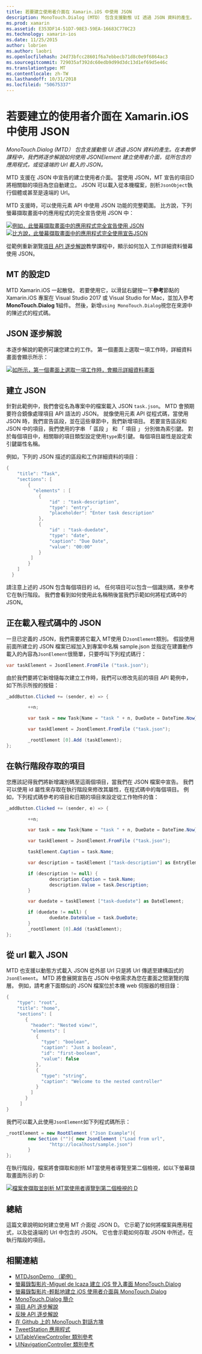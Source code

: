 ```yaml
---
title: 若要建立使用者介面在 Xamarin.iOS 中使用 JSON
description: MonoTouch.Dialog (MTD） 包含支援動態 UI 透過 JSON 資料的產生。 在本教學課程中，我們將逐步解說如何使用 JSONElement 建立使用者介面，從所包含的應用程式，或從遠端的 Url 載入的 JSON。
ms.prod: xamarin
ms.assetid: E353DF14-51D7-98E3-59EA-16683C770C23
ms.technology: xamarin-ios
ms.date: 11/25/2015
author: lobrien
ms.author: laobri
ms.openlocfilehash: 24d73bfcc28601f6a7ebbecb71d8c0e9f6864ac3
ms.sourcegitcommit: 729035af392dc60edb9d99d3dc13d1ef69d5e46c
ms.translationtype: MT
ms.contentlocale: zh-TW
ms.lasthandoff: 10/31/2018
ms.locfileid: "50675337"
---
```

# <a name="using-json-to-create-a-user-interface-in-xamarinios"></a>若要建立的使用者介面在 Xamarin.iOS 中使用 JSON

_MonoTouch.Dialog (MTD） 包含支援動態 UI 透過 JSON 資料的產生。在本教學課程中，我們將逐步解說如何使用 JSONElement 建立使用者介面，從所包含的應用程式，或從遠端的 Url 載入的 JSON。_

MTD 支援在 JSON 中宣告的建立使用者介面。 當使用 JSON，MT 宣告的項目D 將相關聯的項目為您自動建立。 JSON 可以載入從本機檔案，剖析`JsonObject`執行個體或甚至是遠端的 Url。

MTD 支援時，可以使用元素 API 中使用 JSON 功能的完整範圍。 比方說，下列螢幕擷取畫面中的應用程式的完全宣告使用 JSON 中：

[![](json-element-walkthrough-images/01-load-from-file.png "例如，此螢幕擷取畫面中的應用程式完全宣告使用 JSON")](json-element-walkthrough-images/01-load-from-file.png#lightbox) [ ![](json-element-walkthrough-images/01-load-from-file.png "比方說，此螢幕擷取畫面中的應用程式完全使用宣告JSON")](json-element-walkthrough-images/01-load-from-file.png#lightbox)

從範例重新瀏覽[項目 API 逐步解說](~/ios/user-interface/monotouch.dialog/elements-api-walkthrough.md)教學課程中，顯示如何加入 工作詳細資料螢幕使用 JSON。

## <a name="setting-up-mtd"></a>MT 的設定D

MTD Xamarin.iOS 一起散發。 若要使用它，以滑鼠右鍵按一下**參考**節點的 Xamarin.iOS 專案在 Visual Studio 2017 或 Visual Studio for Mac，並加入參考**MonoTouch.Dialog 1**組件。 然後，新增`using MonoTouch.Dialog`視您在來源中的陳述式的程式碼。

## <a name="json-walkthrough"></a>JSON 逐步解說

本逐步解說的範例可讓您建立的工作。 第一個畫面上選取一項工作時，詳細資料畫面會顯示所示：

 [![](json-element-walkthrough-images/03-task-list.png "如所示，第一個畫面上選取一項工作時，會顯示詳細資料畫面")](json-element-walkthrough-images/03-task-list.png#lightbox)

## <a name="creating-the-json"></a>建立 JSON

針對此範例中，我們會從名為專案中的檔案載入 JSON `task.json`。 MTD 會預期要符合鏡像處理項目 API 語法的 JSON。 就像使用元素 API 從程式碼，當使用 JSON 時，我們宣告區段，並在這些章節中，我們新增項目。 若要宣告區段和 JSON 中的項目，我們使用的字串 「 區段 」 和 「 項目 」 分別做為索引鍵。 對於每個項目中，相關聯的項目類型設定使用`type`索引鍵。 每個項目屬性是設定索引鍵屬性名稱。

例如，下列的 JSON 描述的區段和工作詳細資料的項目：

```csharp
{
    "title": "Task",
    "sections": [
        {
          "elements" : [
            {
                "id" : "task-description",
                "type": "entry",
                "placeholder": "Enter task description"
            },
            {
                "id" : "task-duedate",
                "type": "date",
                "caption": "Due Date",
                "value": "00:00"
            }
         ]
        }
    ]
  }
```

請注意上述的 JSON 包含每個項目的 id。 任何項目可以包含一個識別碼，來參考它在執行階段。 我們會看到如何使用此名稱稍後當我們示範如何將程式碼中的 JSON。

## <a name="loading-the-json-in-code"></a>正在載入程式碼中的 JSON

一旦已定義的 JSON，我們需要將它載入 MT使用 D`JsonElement`類別。 假設使用前面所建立的 JSON 檔案已經加入到專案中名稱 sample.json 並指定在建置動作載入的內容為`JsonElement`很簡單，只要呼叫下列程式碼行：

```csharp
var taskElement = JsonElement.FromFile ("task.json");
```

由於我們要將它新增隨每次建立工作時，我們可以修改先前的項目 API 範例中，如下所示所按的按鈕：

```csharp
_addButton.Clicked += (sender, e) => {

        ++n;

        var task = new Task{Name = "task " + n, DueDate = DateTime.Now};

        var taskElement = JsonElement.FromFile ("task.json");

        _rootElement [0].Add (taskElement);
};
```

## <a name="accessing-elements-at-runtime"></a>在執行階段存取的項目

您應該記得我們將新增識別碼至這兩個項目，當我們在 JSON 檔案中宣告。 我們可以使用 id 屬性來存取在執行階段來修改其屬性，在程式碼中的每個項目。 例如，下列程式碼參考的項目和日期的項目來設定從工作物件的值：

```csharp
_addButton.Clicked += (sender, e) => {

        ++n;

        var task = new Task{Name = "task " + n, DueDate = DateTime.Now};

        var taskElement = JsonElement.FromFile ("task.json");

        taskElement.Caption = task.Name;

        var description = taskElement ["task-description"] as EntryElement;

        if (description != null) {
                description.Caption = task.Name;
                description.Value = task.Description;       
        }

        var duedate = taskElement ["task-duedate"] as DateElement;

        if (duedate != null) {                
                duedate.DateValue = task.DueDate;
        }
        _rootElement [0].Add (taskElement);
};
```

## <a name="loading-json-from-a-url"></a>從 url 載入 JSON

MTD 也支援以動態方式載入 JSON 從外部 Url 只是將 Url 傳遞至建構函式的`JsonElement`。 MTD 將會展開宣告在 JSON 中依需求為您在畫面之間瀏覽的階層。 例如，請考慮下面類似的 JSON 檔案位於本機 web 伺服器的根目錄：

```csharp
{
    "type": "root",
    "title": "home",
    "sections": [
       {
         "header": "Nested view!",
         "elements": [
           {
             "type": "boolean",
             "caption": "Just a boolean",
             "id": "first-boolean",
             "value": false
           },
           {
             "type": "string",
             "caption": "Welcome to the nested controller"
           }
         ]
       }
     ]
}
```

我們可以載入此使用`JsonElement`如下列程式碼所示：

```csharp
_rootElement = new RootElement ("Json Example"){
        new Section (""){ new JsonElement ("Load from url",
                "http://localhost/sample.json")
        }
};
```

在執行階段，檔案將會擷取和剖析 MT當使用者導覽至第二個檢視，如以下螢幕擷取畫面所示的 D:

 [![](json-element-walkthrough-images/04-json-web-example.png "檔案會擷取並剖析 MT當使用者導覽到第二個檢視的 D")](json-element-walkthrough-images/04-json-web-example.png#lightbox)

## <a name="summary"></a>總結

這篇文章說明如何建立使用 MT 介面從 JSON D。 它示範了如何將檔案與應用程式，以及從遠端的 Url 中包含的 JSON。 它也會示範如何存取 JSON 中所述，在執行階段的項目。

## <a name="related-links"></a>相關連結

- [MTDJsonDemo （範例）](https://developer.xamarin.com/samples/MTDJsonDemo/)
- [螢幕錄製影片-Miguel de Icaza 建立 iOS 登入畫面 MonoTouch.Dialog](http://youtu.be/3butqB1EG0c)
- [螢幕錄製影片-輕鬆地建立 iOS 使用者介面與 MonoTouch.Dialog](http://youtu.be/j7OC5r8ZkYg)
- [MonoTouch.Dialog 簡介](~/ios/user-interface/monotouch.dialog/index.md)
- [項目 API 逐步解說](~/ios/user-interface/monotouch.dialog/elements-api-walkthrough.md)
- [反映 API 逐步解說](~/ios/user-interface/monotouch.dialog/reflection-api-walkthrough.md)
- [在 Github 上的 MonoTouch 對話方塊](https://github.com/migueldeicaza/MonoTouch.Dialog)
- [TweetStation 應用程式](https://github.com/migueldeicaza/TweetStation)
- [UITableViewController 類別參考](http://developer.apple.com/library/ios/#DOCUMENTATION/UIKit/Reference/UITableViewController_Class/Reference/Reference.html)
- [UINavigationController 類別參考](http://developer.apple.com/library/ios/#documentation/UIKit/Reference/UINavigationController_Class/Reference/Reference.html)
